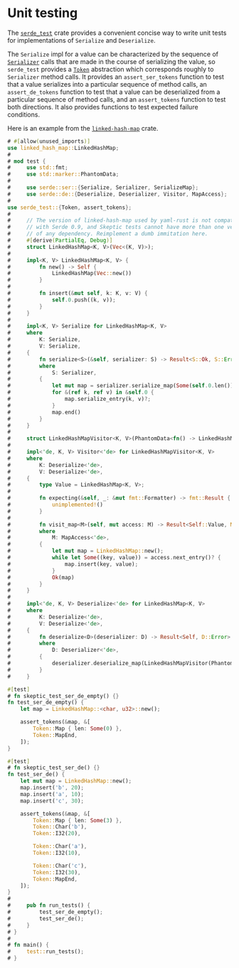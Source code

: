# Unit testing

The [`serde_test`] crate provides a convenient concise way to write unit tests
for implementations of `Serialize` and `Deserialize`.

[`serde_test`]: https://docs.rs/serde_test

The `Serialize` impl for a value can be characterized by the sequence of
[`Serializer`] calls that are made in the course of serializing the value, so
`serde_test` provides a [`Token`] abstraction which corresponds roughly to
`Serializer` method calls. It provides an `assert_ser_tokens` function to test
that a value serializes into a particular sequence of method calls, an
`assert_de_tokens` function to test that a value can be deserialized from a
particular sequence of method calls, and an `assert_tokens` function to test
both directions. It also provides functions to test expected failure conditions.

[`Serializer`]: https://docs.rs/serde/1/serde/ser/trait.Serializer.html
[`Token`]: https://docs.rs/serde_test/1/serde_test/enum.Token.html

Here is an example from the [`linked-hash-map`] crate.

[`linked-hash-map`]: https://github.com/contain-rs/linked-hash-map

```rust
# #[allow(unused_imports)]
use linked_hash_map::LinkedHashMap;
#
# mod test {
#     use std::fmt;
#     use std::marker::PhantomData;
#
#     use serde::ser::{Serialize, Serializer, SerializeMap};
#     use serde::de::{Deserialize, Deserializer, Visitor, MapAccess};
#
use serde_test::{Token, assert_tokens};
#
#     // The version of linked-hash-map used by yaml-rust is not compatible
#     // with Serde 0.9, and Skeptic tests cannot have more than one version
#     // of any dependency. Reimplement a dumb immitation here.
#     #[derive(PartialEq, Debug)]
#     struct LinkedHashMap<K, V>(Vec<(K, V)>);
#
#     impl<K, V> LinkedHashMap<K, V> {
#         fn new() -> Self {
#             LinkedHashMap(Vec::new())
#         }
#
#         fn insert(&mut self, k: K, v: V) {
#             self.0.push((k, v));
#         }
#     }
#
#     impl<K, V> Serialize for LinkedHashMap<K, V>
#     where
#         K: Serialize,
#         V: Serialize,
#     {
#         fn serialize<S>(&self, serializer: S) -> Result<S::Ok, S::Error>
#         where
#             S: Serializer,
#         {
#             let mut map = serializer.serialize_map(Some(self.0.len()))?;
#             for &(ref k, ref v) in &self.0 {
#                 map.serialize_entry(k, v)?;
#             }
#             map.end()
#         }
#     }
#
#     struct LinkedHashMapVisitor<K, V>(PhantomData<fn() -> LinkedHashMap<K, V>>);
#
#     impl<'de, K, V> Visitor<'de> for LinkedHashMapVisitor<K, V>
#     where
#         K: Deserialize<'de>,
#         V: Deserialize<'de>,
#     {
#         type Value = LinkedHashMap<K, V>;
#
#         fn expecting(&self, _: &mut fmt::Formatter) -> fmt::Result {
#             unimplemented!()
#         }
#
#         fn visit_map<M>(self, mut access: M) -> Result<Self::Value, M::Error>
#         where
#             M: MapAccess<'de>,
#         {
#             let mut map = LinkedHashMap::new();
#             while let Some((key, value)) = access.next_entry()? {
#                 map.insert(key, value);
#             }
#             Ok(map)
#         }
#     }
#
#     impl<'de, K, V> Deserialize<'de> for LinkedHashMap<K, V>
#     where
#         K: Deserialize<'de>,
#         V: Deserialize<'de>,
#     {
#         fn deserialize<D>(deserializer: D) -> Result<Self, D::Error>
#         where
#             D: Deserializer<'de>,
#         {
#             deserializer.deserialize_map(LinkedHashMapVisitor(PhantomData))
#         }
#     }

#[test]
# fn skeptic_test_ser_de_empty() {}
fn test_ser_de_empty() {
    let map = LinkedHashMap::<char, u32>::new();

    assert_tokens(&map, &[
        Token::Map { len: Some(0) },
        Token::MapEnd,
    ]);
}

#[test]
# fn skeptic_test_ser_de() {}
fn test_ser_de() {
    let mut map = LinkedHashMap::new();
    map.insert('b', 20);
    map.insert('a', 10);
    map.insert('c', 30);

    assert_tokens(&map, &[
        Token::Map { len: Some(3) },
        Token::Char('b'),
        Token::I32(20),

        Token::Char('a'),
        Token::I32(10),

        Token::Char('c'),
        Token::I32(30),
        Token::MapEnd,
    ]);
}
#
#     pub fn run_tests() {
#         test_ser_de_empty();
#         test_ser_de();
#     }
# }
#
# fn main() {
#     test::run_tests();
# }
```
